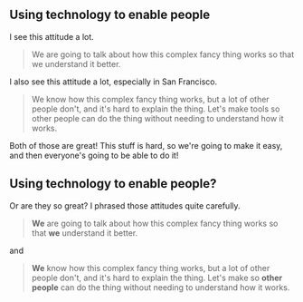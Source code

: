

## Using technology to enable people
I see this attitude a lot.

> We are going to talk about how this complex fancy thing works so that we understand it better.

I also see this attitude a lot, especially in San Francisco.

> We know how this complex fancy thing works, but a lot of other people don't, and it's hard to explain the thing.
> Let's make tools so other people can do the thing without needing to understand how it works.

Both of those are great! This stuff is hard, so we're going to make it easy,
and then everyone's going to be able to do it!

## Using technology to enable people?
Or are they so great? I phrased those attitudes quite carefully.

> **We** are going to talk about how this complex fancy thing works so that **we** understand it better.

and

> **We** know how this complex fancy thing works, but a lot of other people don't, and it's hard to explain the thing.
> Let's make so **other people** can do the thing without needing to understand how it works.

